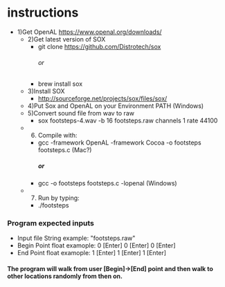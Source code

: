 # instructions

- 1)Get OpenAL https://www.openal.org/downloads/
   - 2)Get latest version of SOX
	   - git clone https://github.com/Distrotech/sox
	        ###### or 
        - brew install sox 
    - 3)Install SOX
        - http://sourceforge.net/projects/sox/files/sox/
    - 4)Put Sox and OpenAL on your Environment PATH (Windows)
    - 5)Convert sound file from wav to raw 
	    - sox footsteps-4.wav -b 16 footsteps.raw channels 1 rate 44100
    - 6) Compile with:
	    - gcc -framework OpenAL -framework Cocoa -o footsteps footsteps.c (Mac?) 
	        ##### or 
        - gcc -o footsteps footsteps.c -lopenal (Windows)
    - 7) Run by typing:
    	- ./footsteps
### Program expected inputs 
- Input file String example: "footsteps.raw"
- Begin Point float examople: 0 [Enter] 0 [Enter] 0 [Enter] 
- End Point float examople: 1 [Enter] 1 [Enter] 1 [Enter] 
#### The program will walk from user [Begin]->[End] point and then walk to other locations randomly from then on.  
